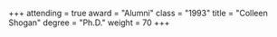 +++
attending  = true
award      = "Alumni"
class      = "1993"
title      = "Colleen Shogan"
degree     = "Ph.D."
weight     = 70
+++
